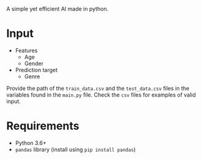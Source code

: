 A simple yet efficient AI made in python.

# Input

- Features
  - Age
  - Gender  
- Prediction target
  - Genre  

Provide the path of the ``train_data.csv`` and the ``test_data.csv`` files in the variables found in the ``main.py`` file.
Check the ``csv`` files for examples of valid input.

# Requirements

- Python 3.6+
- ``pandas`` library (install using ``pip install pandas``)
